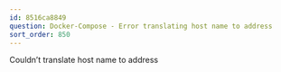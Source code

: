 ```yaml
---
id: 8516ca8849
question: Docker-Compose - Error translating host name to address
sort_order: 850
---
```


Couldn’t translate host name to address

